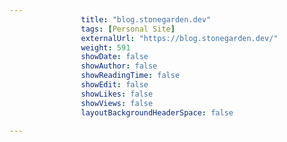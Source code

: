 ```yaml
---
                title: "blog.stonegarden.dev"
                tags: [Personal Site]
                externalUrl: "https://blog.stonegarden.dev/"
                weight: 591
                showDate: false
                showAuthor: false
                showReadingTime: false
                showEdit: false
                showLikes: false
                showViews: false
                layoutBackgroundHeaderSpace: false
                
---
```

